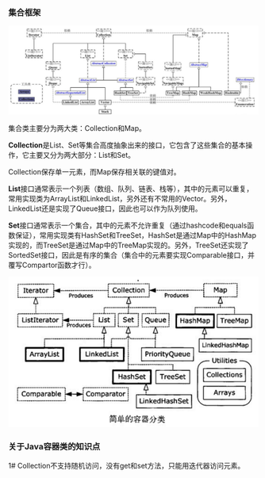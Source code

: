 ### 集合框架

![Java集合类继承类图](Java集合类继承类图.jpg)

集合类主要分为两大类：Collection和Map。

**Collection**是List、Set等集合高度抽象出来的接口，它包含了这些集合的基本操作，它主要又分为两大部分：List和Set。

Collection保存单一元素，而Map保存相关联的键值对。

**List**接口通常表示一个列表（数组、队列、链表、栈等），其中的元素可以重复，常用实现类为ArrayList和LinkedList，另外还有不常用的Vector。另外，LinkedList还是实现了Queue接口，因此也可以作为队列使用。

**Set**接口通常表示一个集合，其中的元素不允许重复（通过hashcode和equals函数保证），常用实现类有HashSet和TreeSet，HashSet是通过Map中的HashMap实现的，而TreeSet是通过Map中的TreeMap实现的。另外，TreeSet还实现了SortedSet接口，因此是有序的集合（集合中的元素要实现Comparable接口，并覆写Compartor函数才行）。

![简单的容器分类](简单的容器分类.png)

### 关于Java容器类的知识点

1# Collection不支持随机访问，没有get和set方法，只能用迭代器访问元素。